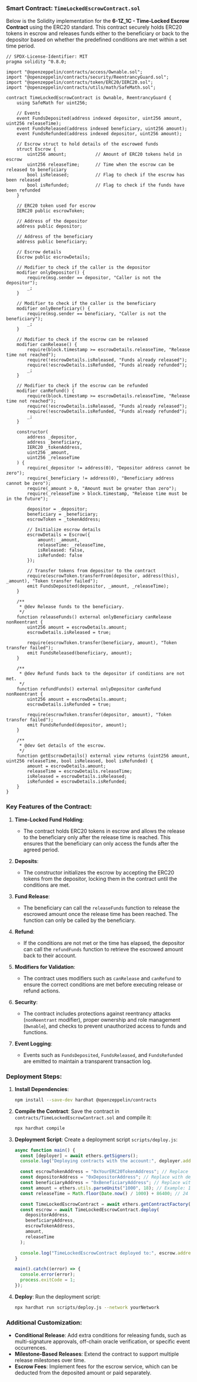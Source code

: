 ### Smart Contract: `TimeLockedEscrowContract.sol`

Below is the Solidity implementation for the **6-1Z_1C - Time-Locked Escrow Contract** using the ERC20 standard. This contract securely holds ERC20 tokens in escrow and releases funds either to the beneficiary or back to the depositor based on whether the predefined conditions are met within a set time period.

```solidity
// SPDX-License-Identifier: MIT
pragma solidity ^0.8.0;

import "@openzeppelin/contracts/access/Ownable.sol";
import "@openzeppelin/contracts/security/ReentrancyGuard.sol";
import "@openzeppelin/contracts/token/ERC20/IERC20.sol";
import "@openzeppelin/contracts/utils/math/SafeMath.sol";

contract TimeLockedEscrowContract is Ownable, ReentrancyGuard {
    using SafeMath for uint256;

    // Events
    event FundsDeposited(address indexed depositor, uint256 amount, uint256 releaseTime);
    event FundsReleased(address indexed beneficiary, uint256 amount);
    event FundsRefunded(address indexed depositor, uint256 amount);

    // Escrow struct to hold details of the escrowed funds
    struct Escrow {
        uint256 amount;           // Amount of ERC20 tokens held in escrow
        uint256 releaseTime;      // Time when the escrow can be released to beneficiary
        bool isReleased;          // Flag to check if the escrow has been released
        bool isRefunded;          // Flag to check if the funds have been refunded
    }

    // ERC20 token used for escrow
    IERC20 public escrowToken;

    // Address of the depositor
    address public depositor;

    // Address of the beneficiary
    address public beneficiary;

    // Escrow details
    Escrow public escrowDetails;

    // Modifier to check if the caller is the depositor
    modifier onlyDepositor() {
        require(msg.sender == depositor, "Caller is not the depositor");
        _;
    }

    // Modifier to check if the caller is the beneficiary
    modifier onlyBeneficiary() {
        require(msg.sender == beneficiary, "Caller is not the beneficiary");
        _;
    }

    // Modifier to check if the escrow can be released
    modifier canRelease() {
        require(block.timestamp >= escrowDetails.releaseTime, "Release time not reached");
        require(!escrowDetails.isReleased, "Funds already released");
        require(!escrowDetails.isRefunded, "Funds already refunded");
        _;
    }

    // Modifier to check if the escrow can be refunded
    modifier canRefund() {
        require(block.timestamp >= escrowDetails.releaseTime, "Release time not reached");
        require(!escrowDetails.isReleased, "Funds already released");
        require(!escrowDetails.isRefunded, "Funds already refunded");
        _;
    }

    constructor(
        address _depositor,
        address _beneficiary,
        IERC20 _tokenAddress,
        uint256 _amount,
        uint256 _releaseTime
    ) {
        require(_depositor != address(0), "Depositor address cannot be zero");
        require(_beneficiary != address(0), "Beneficiary address cannot be zero");
        require(_amount > 0, "Amount must be greater than zero");
        require(_releaseTime > block.timestamp, "Release time must be in the future");

        depositor = _depositor;
        beneficiary = _beneficiary;
        escrowToken = _tokenAddress;

        // Initialize escrow details
        escrowDetails = Escrow({
            amount: _amount,
            releaseTime: _releaseTime,
            isReleased: false,
            isRefunded: false
        });

        // Transfer tokens from depositor to the contract
        require(escrowToken.transferFrom(depositor, address(this), _amount), "Token transfer failed");
        emit FundsDeposited(depositor, _amount, _releaseTime);
    }

    /**
     * @dev Release funds to the beneficiary.
     */
    function releaseFunds() external onlyBeneficiary canRelease nonReentrant {
        uint256 amount = escrowDetails.amount;
        escrowDetails.isReleased = true;

        require(escrowToken.transfer(beneficiary, amount), "Token transfer failed");
        emit FundsReleased(beneficiary, amount);
    }

    /**
     * @dev Refund funds back to the depositor if conditions are not met.
     */
    function refundFunds() external onlyDepositor canRefund nonReentrant {
        uint256 amount = escrowDetails.amount;
        escrowDetails.isRefunded = true;

        require(escrowToken.transfer(depositor, amount), "Token transfer failed");
        emit FundsRefunded(depositor, amount);
    }

    /**
     * @dev Get details of the escrow.
     */
    function getEscrowDetails() external view returns (uint256 amount, uint256 releaseTime, bool isReleased, bool isRefunded) {
        amount = escrowDetails.amount;
        releaseTime = escrowDetails.releaseTime;
        isReleased = escrowDetails.isReleased;
        isRefunded = escrowDetails.isRefunded;
    }
}
```

### Key Features of the Contract:

1. **Time-Locked Fund Holding**:
   - The contract holds ERC20 tokens in escrow and allows the release to the beneficiary only after the release time is reached. This ensures that the beneficiary can only access the funds after the agreed period.

2. **Deposits**:
   - The constructor initializes the escrow by accepting the ERC20 tokens from the depositor, locking them in the contract until the conditions are met.

3. **Fund Release**:
   - The beneficiary can call the `releaseFunds` function to release the escrowed amount once the release time has been reached. The function can only be called by the beneficiary.

4. **Refund**:
   - If the conditions are not met or the time has elapsed, the depositor can call the `refundFunds` function to retrieve the escrowed amount back to their account.

5. **Modifiers for Validation**:
   - The contract uses modifiers such as `canRelease` and `canRefund` to ensure the correct conditions are met before executing release or refund actions.

6. **Security**:
   - The contract includes protections against reentrancy attacks (`nonReentrant` modifier), proper ownership and role management (`Ownable`), and checks to prevent unauthorized access to funds and functions.

7. **Event Logging**:
   - Events such as `FundsDeposited`, `FundsReleased`, and `FundsRefunded` are emitted to maintain a transparent transaction log.

### Deployment Steps:

1. **Install Dependencies**:
   ```bash
   npm install --save-dev hardhat @openzeppelin/contracts
   ```

2. **Compile the Contract**:
   Save the contract in `contracts/TimeLockedEscrowContract.sol` and compile it:
   ```bash
   npx hardhat compile
   ```

3. **Deployment Script**:
   Create a deployment script `scripts/deploy.js`:
   ```javascript
   async function main() {
     const [deployer] = await ethers.getSigners();
     console.log("Deploying contracts with the account:", deployer.address);

     const escrowTokenAddress = "0xYourERC20TokenAddress"; // Replace with the actual ERC20 token address
     const depositorAddress = "0xDepositorAddress"; // Replace with depositor address
     const beneficiaryAddress = "0xBeneficiaryAddress"; // Replace with beneficiary address
     const amount = ethers.utils.parseUnits("1000", 18); // Example: 1000 tokens with 18 decimals
     const releaseTime = Math.floor(Date.now() / 1000) + 86400; // 24 hours from now

     const TimeLockedEscrowContract = await ethers.getContractFactory("TimeLockedEscrowContract");
     const escrow = await TimeLockedEscrowContract.deploy(
       depositorAddress,
       beneficiaryAddress,
       escrowTokenAddress,
       amount,
       releaseTime
     );

     console.log("TimeLockedEscrowContract deployed to:", escrow.address);
   }

   main().catch((error) => {
     console.error(error);
     process.exitCode = 1;
   });
   ```

4. **Deploy**:
   Run the deployment script:
   ```bash
   npx hardhat run scripts/deploy.js --network yourNetwork
   ```

### Additional Customization:

- **Conditional Release**: Add extra conditions for releasing funds, such as multi-signature approvals, off-chain oracle verification, or specific event occurrences.
- **Milestone-Based Releases**: Extend the contract to support multiple release milestones over time.
- **Escrow Fees**: Implement fees for the escrow service, which can be deducted from the deposited amount or paid separately.

